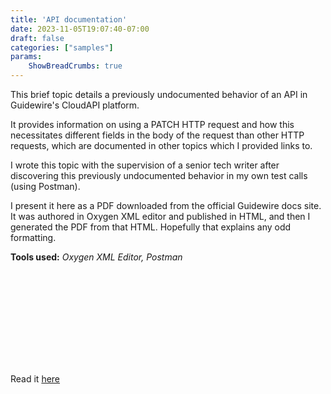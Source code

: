 ```yaml
---
title: 'API documentation'
date: 2023-11-05T19:07:40-07:00
draft: false
categories: ["samples"]
params:
    ShowBreadCrumbs: true
---
```


This brief topic details a previously undocumented behavior of an API in Guidewire's CloudAPI platform.

It provides information on using a PATCH HTTP request and how this necessitates different fields in the body of the request than other HTTP requests, which are documented in other topics which I provided links to.

<!-- Request inclusion: explain. Also add a preview image as a png. -->

I wrote this topic with the supervision of a senior tech writer after discovering this previously undocumented behavior in my own test calls (using Postman).

I present it here as a PDF downloaded from the official Guidewire docs site. It was authored in Oxygen XML editor and published in HTML, and then I generated the PDF from that HTML. Hopefully that explains any odd formatting.

**Tools used:** *Oxygen XML Editor, Postman*

<object data="patches.pdf" type="application/pdf" width="140%" height="600vw" style="
  justify-content: right">
    <embed src="/PATCHes in request inclusion.pdf"/>
</object>

Read it [here](patches.pdf)



